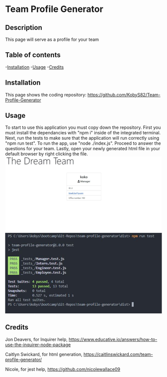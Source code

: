 # Team Profile Generator

## Description

This page will serve as a profile for your team

## Table of contents

-[Installation](#Installation) -[Usage](#Usage) -[Credits](#Credits)

## Installation

This page shows the coding repository: https://github.com/KobyS82/Team-Profile-Generator

## Usage

To start to use this application you must copy down the repository.
First you must install the dependancies with "npm i" inside of the integrated terminal.
Next, run the tests to make sure that the application will run correctly using "npm run test".
To run the app, use "node ./index.js".
Proceed to answer the questions for your team.
Lastly, open your newly generated html file in your default browser by right clicking the file.
![screenshot of content](./Assets/teamProfileGen1.JPG "This is a screenshot of the content")
![screenshot of tests](./Assets/teaamProfGen2.JPG "This is a screenshot of the tests")

## Credits

Jon Deavers, for Inquirer help, https://www.educative.io/answers/how-to-use-the-inquirer-node-package

Caitlyn Swickard, for html generation, https://caitlinswickard.com/team-profile-generator/

Nicole, for jest help, https://github.com/nicolewallace09
